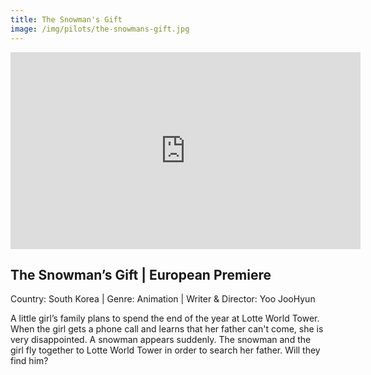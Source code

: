 ```yaml
---
title: The Snowman's Gift
image: /img/pilots/the-snowmans-gift.jpg
---
```

<iframe width="560" height="315" src="https://www.youtube-nocookie.com/embed/2KfIzwvTd7w?controls=1" frameborder="0" allow="accelerometer; autoplay; encrypted-media; gyroscope; picture-in-picture" allowfullscreen></iframe>

## The Snowman’s Gift | European Premiere
Country: South Korea | Genre: Animation | Writer & Director: Yoo JooHyun

A little girl’s family plans to spend the end of the year at Lotte World Tower. When the girl gets a phone call and learns that her father can't come, she is very disappointed. A snowman appears suddenly. The snowman and the girl fly together to Lotte World Tower in order to search her father. Will they find him?
